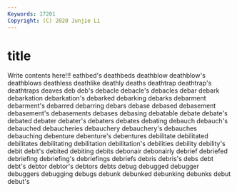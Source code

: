 ```yaml
---
Keywords: 17201
Copyright: (C) 2020 Junjie Li
---
```


# title

Write contents here!!!
eathbed's
deathbeds 
deathblow 
deathblow's 
deathblows 
deathless 
deathlike 
deathly 
deaths 
deathtrap 
deathtrap's
deathtraps 
deaves 
deb 
deb's 
debacle 
debacle's 
debacles 
debar 
debark 
debarkation
debarkation's 
debarked 
debarking 
debarks 
debarment 
debarment's 
debarred 
debarring 
debars 
debase
debased 
debasement 
debasement's 
debasements 
debases 
debasing 
debatable 
debate 
debate's 
debated
debater 
debater's 
debaters 
debates 
debating 
debauch 
debauch's 
debauched 
debaucheries 
debauchery
debauchery's 
debauches 
debauching 
debenture 
debenture's 
debentures 
debilitate 
debilitated 
debilitates 
debilitating
debilitation 
debilitation's 
debilities 
debility 
debility's 
debit 
debit's 
debited 
debiting 
debits
debonair 
debonairly 
debrief 
debriefed 
debriefing 
debriefing's 
debriefings 
debriefs 
debris 
debris's
debs 
debt 
debt's 
debtor 
debtor's 
debtors 
debts 
debug 
debugged 
debugger
debuggers 
debugging 
debugs 
debunk 
debunked 
debunking 
debunks 
debut 
debut's 
